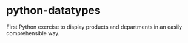 # python-datatypes
First Python exercise to display products and departments in an easily comprehensible way.
